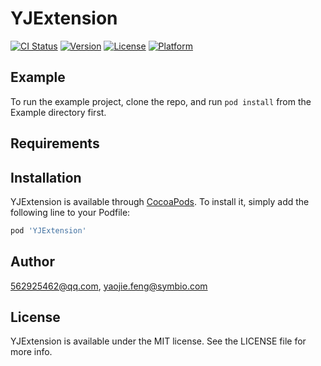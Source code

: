 # YJExtension

[![CI Status](https://img.shields.io/travis/562925462@qq.com/YJExtension.svg?style=flat)](https://travis-ci.org/562925462@qq.com/YJExtension)
[![Version](https://img.shields.io/cocoapods/v/YJExtension.svg?style=flat)](https://cocoapods.org/pods/YJExtension)
[![License](https://img.shields.io/cocoapods/l/YJExtension.svg?style=flat)](https://cocoapods.org/pods/YJExtension)
[![Platform](https://img.shields.io/cocoapods/p/YJExtension.svg?style=flat)](https://cocoapods.org/pods/YJExtension)

## Example

To run the example project, clone the repo, and run `pod install` from the Example directory first.

## Requirements

## Installation

YJExtension is available through [CocoaPods](https://cocoapods.org). To install
it, simply add the following line to your Podfile:

```ruby
pod 'YJExtension'
```

## Author

562925462@qq.com, yaojie.feng@symbio.com

## License

YJExtension is available under the MIT license. See the LICENSE file for more info.

